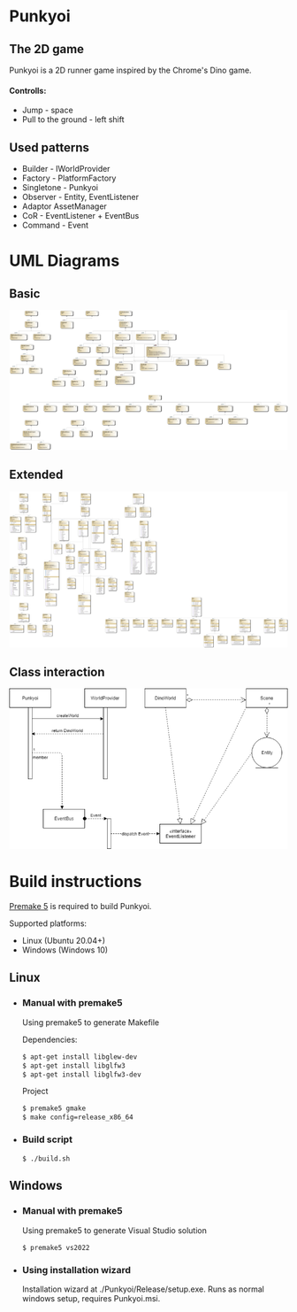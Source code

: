 # Punkyoi
## The 2D game
Punkyoi is a 2D runner game inspired by the Chrome's Dino game.
#### Controlls:
- Jump - space
- Pull to the ground - left shift

## Used patterns
- Builder - IWorldProvider
- Factory - PlatformFactory
- Singletone - Punkyoi
- Observer - Entity, EventListener
- Adaptor AssetManager
- CoR - EventListener + EventBus
- Command - Event

# UML Diagrams
## Basic
![alt](ClassDiagram_stage_2.png)
## Extended
![alt](ClassDiagramFull_stage_2.png)

## Class interaction
![alt](InteractionDiagram.png)

# Build instructions
[Premake 5](https://premake.github.io/) is required to build Punkyoi.

Supported platforms:
- Linux (Ubuntu 20.04+)
- Windows (Windows 10)

## Linux
- ### Manual with premake5
    Using premake5 to generate Makefile

    Dependencies:
    ```console
    $ apt-get install libglew-dev
    $ apt-get install libglfw3
    $ apt-get install libglfw3-dev
    ```
    Project
    ```console
    $ premake5 gmake
    $ make config=release_x86_64
    ```

- ### Build script
    ```console
    $ ./build.sh
    ```
## Windows
- ### Manual with premake5
    Using premake5 to generate Visual Studio solution

    ```console
    $ premake5 vs2022
    ```
- ### Using installation wizard
    Installation wizard at ./Punkyoi/Release/setup.exe. Runs as normal windows setup, requires Punkyoi.msi.